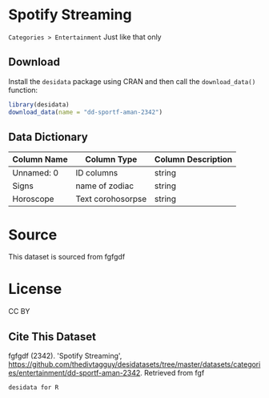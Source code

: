 # Spotify Streaming
`Categories > Entertainment`
Just like that only
## Download
Install the `desidata` package using CRAN and then call the `download_data()` function:
```r
library(desidata)
download_data(name = "dd-sportf-aman-2342")
```
## Data Dictionary 
| Column Name | Column Type | Column Description |
| ----------- | ----------- | --------------- |
| Unnamed: 0 | ID columns | string |
| Signs | name of zodiac | string |
| Horoscope | Text corohosorpse | string |

# Source
This dataset is sourced from fgfgdf
# License
CC BY
## Cite This Dataset
fgfgdf (2342). 'Spotify Streaming', https://github.com/thedivtagguy/desidatasets/tree/master/datasets/categories/entertainment/dd-sportf-aman-2342. Retrieved from fgf 

`desidata for R`